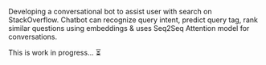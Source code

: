 Developing a conversational bot to assist user with search on StackOverflow. Chatbot can recognize query
intent, predict query tag, rank similar questions using embeddings & uses Seq2Seq Attention model for conversations.

This is work in progress... :hourglass_flowing_sand:
